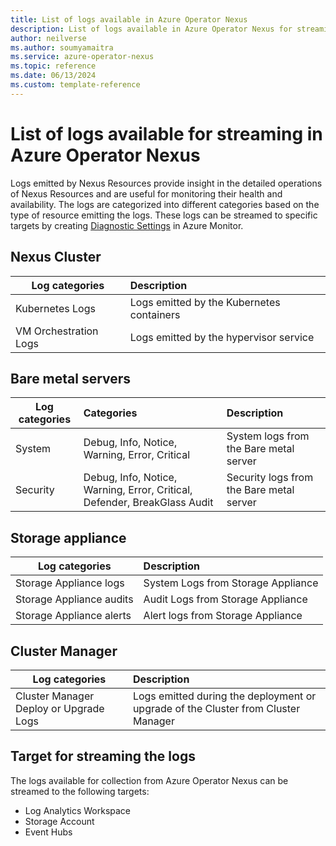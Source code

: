 ```yaml
---
title: List of logs available in Azure Operator Nexus
description: List of logs available in Azure Operator Nexus for streaming to customer's subscription by creating diagnostic settings.
author: neilverse
ms.author: soumyamaitra
ms.service: azure-operator-nexus
ms.topic: reference
ms.date: 06/13/2024
ms.custom: template-reference
---
```


# List of logs available for streaming in Azure Operator Nexus

Logs emitted by Nexus Resources provide insight in the detailed operations of Nexus Resources and are useful for monitoring their health and availability. The logs are categorized into different categories based on the type of resource emitting the logs. These logs can be streamed to specific targets by creating [Diagnostic Settings](/azure/azure-monitor/essentials/diagnostic-settings) in Azure Monitor.

## Nexus Cluster

| Log categories              | Description                              |
|-----------------------|:-----------------------------------------|
| Kubernetes Logs       | Logs emitted by the Kubernetes containers|
| VM Orchestration Logs | Logs emitted by the hypervisor service   |

## Bare metal servers

| Log categories      | Categories | Description |
|-------------|:--------------|:--------------|
| System | Debug, Info, Notice, Warning, Error, Critical | System logs from the Bare metal server |
| Security | Debug, Info, Notice, Warning, Error, Critical, Defender, BreakGlass Audit | Security logs from the Bare metal server |

## Storage appliance

| Log categories      | Description |
|-------------|:--------------|
| Storage Appliance logs | System Logs from Storage Appliance |
| Storage Appliance audits | Audit Logs from Storage Appliance |
| Storage Appliance alerts | Alert logs from Storage Appliance |

## Cluster Manager

| Log categories      | Description |
|-------------|:--------------|
| Cluster Manager Deploy or Upgrade Logs | Logs emitted during the deployment or upgrade of the Cluster from Cluster Manager |

## Target for streaming the logs

The logs available for collection from Azure Operator Nexus can be streamed to the following targets:
- Log Analytics Workspace
- Storage Account
- Event Hubs